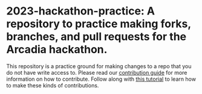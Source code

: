 # 2023-hackathon-practice: A repository to practice making forks, branches, and pull requests for the Arcadia hackathon.

This repository is a practice ground for making changes to a repo that you do not have write access to.
Please read our [contribution guide](./CONTRIBUTING.md) for more information on how to contribute.
Follow along with [this tutorial](https://training.arcadiascience.com/workshops/20231006-github-hacktoberfest/lesson/) to learn how to make these kinds of contributions.
